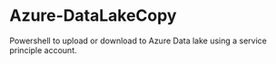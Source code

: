 # Azure-DataLakeCopy
Powershell to upload or download to Azure Data lake using a service principle account.
